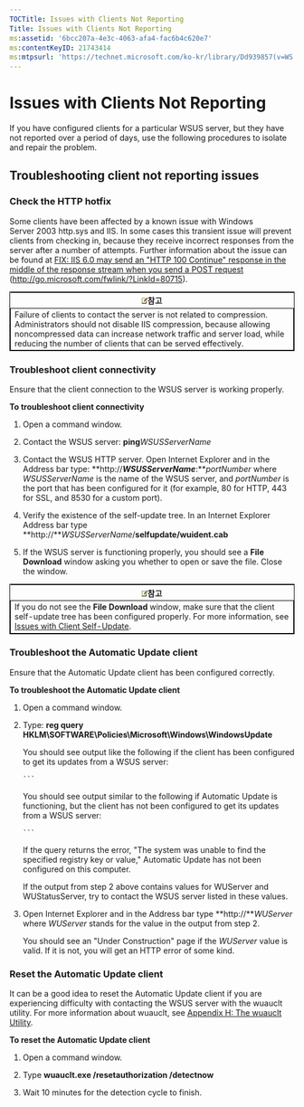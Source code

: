 ```yaml
---
TOCTitle: Issues with Clients Not Reporting
Title: Issues with Clients Not Reporting
ms:assetid: '6bcc207a-4e3c-4063-afa4-fac6b4c620e7'
ms:contentKeyID: 21743414
ms:mtpsurl: 'https://technet.microsoft.com/ko-kr/library/Dd939857(v=WS.10)'
---
```


Issues with Clients Not Reporting
=================================

If you have configured clients for a particular WSUS server, but they have not reported over a period of days, use the following procedures to isolate and repair the problem.

Troubleshooting client not reporting issues
-------------------------------------------

### Check the HTTP hotfix

Some clients have been affected by a known issue with Windows Server 2003 http.sys and IIS. In some cases this transient issue will prevent clients from checking in, because they receive incorrect responses from the server after a number of attempts. Further information about the issue can be found at [FIX: IIS 6.0 may send an "HTTP 100 Continue" response in the middle of the response stream when you send a POST request](http://go.microsoft.com/fwlink/?linkid=80715) (http://go.microsoft.com/fwlink/?LinkId=80715).

 
<table style="border:1px solid black;">
<colgroup>
<col width="100%" />
</colgroup>
<thead>
<tr class="header">
<th><img src="images/Dd939857.note(WS.10).gif" />참고</th>
</tr>
</thead>
<tbody>
<tr class="odd">
<td style="border:1px solid black;">Failure of clients to contact the server is not related to compression. Administrators should not disable IIS compression, because allowing noncompressed data can increase network traffic and server load, while reducing the number of clients that can be served effectively.
</td>
</tr>
</tbody>
</table>
 

### Troubleshoot client connectivity

Ensure that the client connection to the WSUS server is working properly.

**To troubleshoot client connectivity**
1.  Open a command window.

2.  Contact the WSUS server: **ping***WSUSServerName*

3.  Contact the WSUS HTTP server. Open Internet Explorer and in the Address bar type: **http://***WSUSServerName***:***portNumber* where *WSUSServerName* is the name of the WSUS server, and *portNumber* is the port that has been configured for it (for example, 80 for HTTP, 443 for SSL, and 8530 for a custom port).

4.  Verify the existence of the self-update tree. In an Internet Explorer Address bar type **http://***WSUSServerName*/**selfupdate/wuident.cab**

5.  If the WSUS server is functioning properly, you should see a **File Download** window asking you whether to open or save the file. Close the window.

 
<table style="border:1px solid black;">
<colgroup>
<col width="100%" />
</colgroup>
<thead>
<tr class="header">
<th><img src="images/Dd939857.note(WS.10).gif" />참고</th>
</tr>
</thead>
<tbody>
<tr class="odd">
<td style="border:1px solid black;">If you do not see the <strong>File Download</strong> window, make sure that the client self-update tree has been configured properly. For more information, see <a href="https://technet.microsoft.com/0e9c0f6a-1039-4673-b5ac-ba5da88ea1d1">Issues with Client Self-Update</a>.
</td>
</tr>
</tbody>
</table>
 

### Troubleshoot the Automatic Update client

Ensure that the Automatic Update client has been configured correctly.

**To troubleshoot the Automatic Update client**
1.  Open a command window.

2.  Type:
    **reg query HKLM\\SOFTWARE\\Policies\\Microsoft\\Windows\\WindowsUpdate**

    You should see output like the following if the client has been configured to get its updates from a WSUS server:

    
        ```
    You should see output similar to the following if Automatic Update is functioning, but the client has not been configured to get its updates from a WSUS server:

    
        ```
    If the query returns the error, "The system was unable to find the specified registry key or value," Automatic Update has not been configured on this computer.

    If the output from step 2 above contains values for WUServer and WUStatusServer, try to contact the WSUS server listed in these values.

3.  Open Internet Explorer and in the Address bar type **http://***WUServer*
    where *WUServer* stands for the value in the output from step 2.

    You should see an "Under Construction" page if the *WUServer* value is valid. If it is not, you will get an HTTP error of some kind.

### Reset the Automatic Update client

It can be a good idea to reset the Automatic Update client if you are experiencing difficulty with contacting the WSUS server with the wuauclt utility. For more information about wuauclt, see [Appendix H: The wuauclt Utility](https://technet.microsoft.com/7cc1c5f9-5678-4bb4-a7a6-18939dcc120c).

**To reset the Automatic Update client**
1.  Open a command window.

2.  Type **wuauclt.exe /resetauthorization /detectnow**

3.  Wait 10 minutes for the detection cycle to finish.
